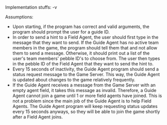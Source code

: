 

Implementation stuffs:
-v





Assumptions:
  - Upon starting, if the program has correct and valid arguments, the program should
    prompt the user for a guide ID.
  - In order to send a hint to a Field Agent, the user should first type in the message
    that they want to send. If the Guide Agent has no active team members in the game,
    the program should tell them that and not allow them to send a message. Otherwise,
    it should print out a list of the user's team members' pebble ID's to choose from.
    The user then types in the pebble ID of the Field Agent that they want to send the
    hint to.
  - Every 15 seconds of inactivity, the Guide Agent program should send a
    status request message to the Game Server. This way, the Guide Agent is
    updated about changes to the game relatively frequently.
  - If the Guide Agent receives a message from the Game Server with an empty
    agent field, it takes this message as invalid. Therefore, a Guide Agent
    cannot join a game until 1 or more field agents have joined. This is not a
    problem since the main job of the Guide Agent is to help Field Agents. The
    Guide Agent program will keep requesting status updates every 15 seconds
    anyways, so they will be able to join the game shortly after a Field Agent
    joins.